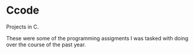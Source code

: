 # Ccode
Projects in C.

These were some of the programming assigments I was tasked with doing over the course of the past year.

